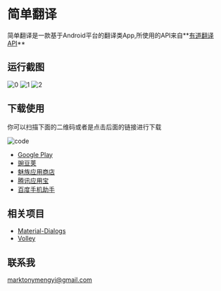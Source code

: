# 简单翻译
简单翻译是一款基于Android平台的翻译类App,所使用的API来自**[有道翻译API](http://fanyi.youdao.com/openapi)**

## 运行截图
![0](https://github.com/marktony/Translator/blob/master/screenshoots/0.png)
![1](https://github.com/marktony/Translator/blob/master/screenshoots/1.png)
![2](https://github.com/marktony/Translator/blob/master/screenshoots/2.png)

## 下载使用
你可以扫描下面的二维码或者是点击后面的链接进行下载

![code](https://github.com/marktony/Translator/blob/master/screenshoots/code.png)
* [Google Play](https://play.google.com/store/apps/details?id=com.marktony.translator)
* [豌豆荚](http://www.wandoujia.com/apps/com.marktony.translator)
* [魅族应用商店](http://app.flyme.cn/apps/public/detail?package_name=com.marktony.translator)
* [腾讯应用宝](http://android.myapp.com/myapp/detail.htm?apkName=com.marktony.translator)
* [百度手机助手](http://shouji.baidu.com/software/item?docid=9165471&from=as)

## 相关项目
* [Material-Dialogs](https://github.com/afollestad/material-dialogs)
* [Volley](https://android.googlesource.com/platform/frameworks/volley)

## 联系我
[marktonymengyi@gmail.com](mailto:marktonymengyi@gmail.com)
